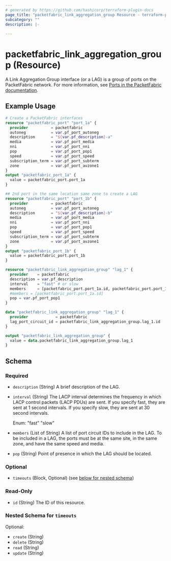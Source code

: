 ```yaml
---
# generated by https://github.com/hashicorp/terraform-plugin-docs
page_title: "packetfabric_link_aggregation_group Resource - terraform-provider-packetfabric"
subcategory: ""
description: |-
  
---
```


# packetfabric_link_aggregation_group (Resource)

A Link Aggregation Group interface (or a LAG) is a group of ports on the PacketFabric network. For more information, see [Ports in the PacketFabric documentation](https://docs.packetfabric.com/ports/).

## Example Usage

```terraform
# Create a PacketFabric interfaces
resource "packetfabric_port" "port_1a" {
  provider          = packetfabric
  autoneg           = var.pf_port_autoneg
  description       = "${var.pf_description}-a"
  media             = var.pf_port_media
  nni               = var.pf_port_nni
  pop               = var.pf_port_pop1
  speed             = var.pf_port_speed
  subscription_term = var.pf_port_subterm
  zone              = var.pf_port_avzone1
}
output "packetfabric_port_1a" {
  value = packetfabric_port.port_1a
}

## 2nd port in the same location same zone to create a LAG
resource "packetfabric_port" "port_1b" {
  provider          = packetfabric
  autoneg           = var.pf_port_autoneg
  description       = "${var.pf_description}-b"
  media             = var.pf_port_media
  nni               = var.pf_port_nni
  pop               = var.pf_port_pop1
  speed             = var.pf_port_speed
  subscription_term = var.pf_port_subterm
  zone              = var.pf_port_avzone1
}
output "packetfabric_port_1b" {
  value = packetfabric_port.port_1b
}

resource "packetfabric_link_aggregation_group" "lag_1" {
  provider    = packetfabric
  description = var.pf_description
  interval    = "fast" # or slow
  members     = [packetfabric_port.port_1a.id, packetfabric_port.port_1b.id]
  #members = [packetfabric_port.port_1a.id]
  pop = var.pf_port_pop1
}

data "packetfabric_link_aggregation_group" "lag_1" {
  provider            = packetfabric
  lag_port_circuit_id = packetfabric_link_aggregation_group.lag_1.id
}

output "packetfabric_link_aggregation_group" {
  value = data.packetfabric_link_aggregation_group.lag_1
}
```

<!-- schema generated by tfplugindocs -->
## Schema

### Required

- `description` (String) A brief description of the LAG.
- `interval` (String) The LACP interval determines the frequency in which LACP control packets (LACP PDUs) are sent. If you specify fast, they are sent at 1 second intervals. If you specify slow, they are sent at 30 second intervals.

	Enum: "fast" "slow"
- `members` (List of String) A list of port circuit IDs to include in the LAG. To be included in a LAG, the ports must be at the same site, in the same zone, and have the same speed and media.
- `pop` (String) Point of presence in which the LAG should be located.

### Optional

- `timeouts` (Block, Optional) (see [below for nested schema](#nestedblock--timeouts))

### Read-Only

- `id` (String) The ID of this resource.

<a id="nestedblock--timeouts"></a>
### Nested Schema for `timeouts`

Optional:

- `create` (String)
- `delete` (String)
- `read` (String)
- `update` (String)


